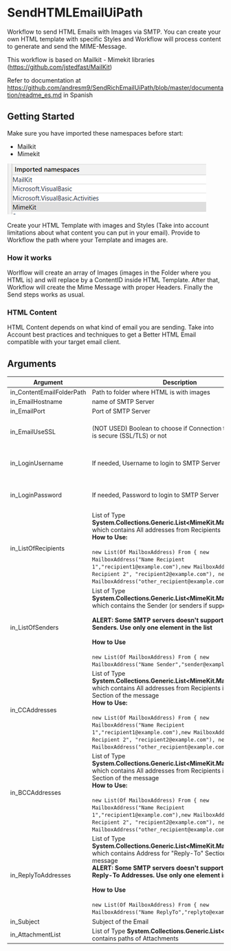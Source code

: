 # SendHTMLEmailUiPath
Workflow to send HTML Emails with Images via SMTP. You can create your own HTML template with specific Styles and Workflow will process content to generate and send the MIME-Message.  

This workflow is based on Mailkit - Mimekit libraries (https://github.com/jstedfast/MailKit)


Refer to documentation at https://github.com/andresm9/SendRichEmailUiPath/blob/master/documentation/readme_es.md in Spanish 



## Getting Started

Make sure you have imported these namespaces before start:

- Mailkit
- Mimekit

![Namespaces](https://github.com/andresm9/SendRichEmailUiPath/blob/master/documentation/image-20200901011214809.png)

Create your HTML Template with images and Styles (Take into account limitations about what content you can put in your email). Provide to Workflow the path where your Template and images are.  

### How it works

Worlflow will create an array of Images (images in the Folder where you HTML is) and will replace by a ContentID inside HTML Template. After that, Workflow will create the Mime Message with proper Headers. Finally the Send steps works as usual.

### HTML Content

HTML Content depends on what kind of email you are sending. Take into Account best practices and techniques to get a Better HTML Email compatible with your target email client.


## Arguments

| Argument                  | Description                                                  | Default                                                      |
| ------------------------- | ------------------------------------------------------------ | ------------------------------------------------------------ |
| in_ContentEmailFolderPath | Path to folder where HTML is with images                     | "emailcontent"                                               |
| in_EmailHostname          | name of SMTP Server                                          | "localhost"                                                  |
| in_EmailPort              | Port of SMTP Server                                          | 25                                                           |
| in_EmailUseSSL            | (NOT USED) Boolean to choose if Connection to SMTP Server is secure (SSL/TLS) or not | By default, Connect Method sets as "Auto" Option.            |
| in_LoginUsername          | If needed, Username to login to SMTP Server                  | Leave in blanks if Server doesn't require Auth               |
| in_LoginPassword          | If needed, Password to login to SMTP Server                  | Leave in blanks if Server doesn't require Auth               |
| in_ListOfRecipients       | List of Type **System.Collections.Generic.List<MimeKit.MailboxAddress>** which contains All addresses from Recipients<br />**How to Use:**<br /><br />`new List(Of MailboxAddress) From { new MailboxAddress("Name Recipient 1","recipient1@example.com"),new MailboxAddress("Name Recipient 2", "recipient2@example.com"), new MailboxAddress("other_recipient@example.com")}` | By Default it's a empty List <br />`new List(Of MailboxAddress)` |
| in_ListOfSenders          | List of Type **System.Collections.Generic.List<MimeKit.MailboxAddress>** which contains the Sender (or senders if supported)<br /><br />**ALERT: Some SMTP servers doesn't support Multiple Senders. Use only one element in the list**<br /><br />**How to Use**<br /><br />`new List(Of MailboxAddress) From { new MailboxAddress("Name Sender","sender@example.com")}` | By Default it's a empty List <br />`new List(Of MailboxAddress)` |
| in_CCAddresses            | List of Type **System.Collections.Generic.List<MimeKit.MailboxAddress>** which contains All addresses from Recipients in the CC Section of the message<br />**How to Use:**<br /><br />`new List(Of MailboxAddress) From { new MailboxAddress("Name Recipient 1","recipient1@example.com"),new MailboxAddress("Name Recipient 2", "recipient2@example.com"), new MailboxAddress("other_recipient@example.com")}` | By Default it's a empty List <br />`new List(Of MailboxAddress)` |
| in_BCCAddresses           | List of Type **System.Collections.Generic.List<MimeKit.MailboxAddress>** which contains All addresses from Recipients in the BCC Section of the message<br />**How to Use:**<br /><br />`new List(Of MailboxAddress) From { new MailboxAddress("Name Recipient 1","recipient1@example.com"),new MailboxAddress("Name Recipient 2", "recipient2@example.com"), new MailboxAddress("other_recipient@example.com")}` | By Default it's a empty List <br />`new List(Of MailboxAddress)` |
| in_ReplyToAddresses       | List of Type **System.Collections.Generic.List<MimeKit.MailboxAddress>** which contains Address for "Reply-To" Section of the message<br />**ALERT: Some SMTP servers doesn't support Multiple Reply-To Addresses. Use only one element in the list**<br /><br />**How to Use**<br /><br />`new List(Of MailboxAddress) From { new MailboxAddress("Name ReplyTo","replyto@example.com")}` | Por defecto es una Lista Vacia <br />`new List(Of MailboxAddress)` |
| in_Subject                | Subject of the Email                                         | String.Empty                                                 |
| in_AttachmentList                | List of Type **System.Collections.Generic.List<String**> which contains paths of Attachments                                         |                                                  |
